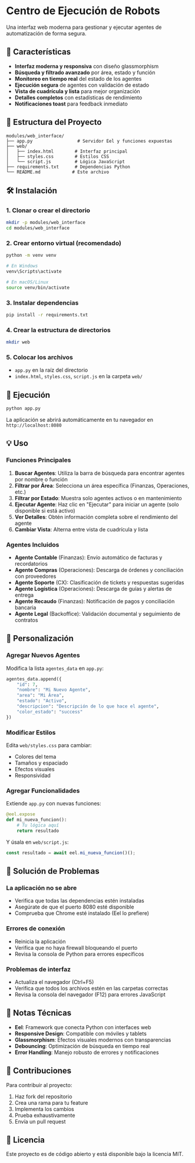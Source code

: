 # Centro de Ejecución de Robots

Una interfaz web moderna para gestionar y ejecutar agentes de automatización de forma segura.

## 🚀 Características

- **Interfaz moderna y responsiva** con diseño glassmorphism
- **Búsqueda y filtrado avanzado** por área, estado y función
- **Monitoreo en tiempo real** del estado de los agentes
- **Ejecución segura** de agentes con validación de estado
- **Vista de cuadrícula y lista** para mejor organización
- **Detalles completos** con estadísticas de rendimiento
- **Notificaciones toast** para feedback inmediato

## 📁 Estructura del Proyecto

```
modules/web_interface/
├── app.py                 # Servidor Eel y funciones expuestas
├── web/
│   ├── index.html        # Interfaz principal
│   ├── styles.css        # Estilos CSS
│   └── script.js         # Lógica JavaScript
├── requirements.txt      # Dependencias Python
└── README.md            # Este archivo
```

## 🛠️ Instalación

### 1. Clonar o crear el directorio
```bash
mkdir -p modules/web_interface
cd modules/web_interface
```

### 2. Crear entorno virtual (recomendado)
```bash
python -m venv venv

# En Windows
venv\Scripts\activate

# En macOS/Linux
source venv/bin/activate
```

### 3. Instalar dependencias
```bash
pip install -r requirements.txt
```

### 4. Crear la estructura de directorios
```bash
mkdir web
```

### 5. Colocar los archivos
- `app.py` en la raíz del directorio
- `index.html`, `styles.css`, `script.js` en la carpeta `web/`

## 🚀 Ejecución

```bash
python app.py
```

La aplicación se abrirá automáticamente en tu navegador en `http://localhost:8080`

## 💡 Uso

### Funciones Principales

1. **Buscar Agentes**: Utiliza la barra de búsqueda para encontrar agentes por nombre o función
2. **Filtrar por Área**: Selecciona un área específica (Finanzas, Operaciones, etc.)
3. **Filtrar por Estado**: Muestra solo agentes activos o en mantenimiento
4. **Ejecutar Agente**: Haz clic en "Ejecutar" para iniciar un agente (solo disponible si está activo)
5. **Ver Detalles**: Obtén información completa sobre el rendimiento del agente
6. **Cambiar Vista**: Alterna entre vista de cuadrícula y lista

### Agentes Incluidos

- **Agente Contable** (Finanzas): Envío automático de facturas y recordatorios
- **Agente Compras** (Operaciones): Descarga de órdenes y conciliación con proveedores  
- **Agente Soporte** (CX): Clasificación de tickets y respuestas sugeridas
- **Agente Logística** (Operaciones): Descarga de guías y alertas de entrega
- **Agente Recaudo** (Finanzas): Notificación de pagos y conciliación bancaria
- **Agente Legal** (Backoffice): Validación documental y seguimiento de contratos

## 🔧 Personalización

### Agregar Nuevos Agentes

Modifica la lista `agentes_data` en `app.py`:

```python
agentes_data.append({
    "id": 7,
    "nombre": "Mi Nuevo Agente",
    "area": "Mi Área",
    "estado": "Activo",
    "descripcion": "Descripción de lo que hace el agente",
    "color_estado": "success"
})
```

### Modificar Estilos

Edita `web/styles.css` para cambiar:
- Colores del tema
- Tamaños y espaciado
- Efectos visuales
- Responsividad

### Agregar Funcionalidades

Extiende `app.py` con nuevas funciones:

```python
@eel.expose
def mi_nueva_funcion():
    # Tu lógica aquí
    return resultado
```

Y úsala en `web/script.js`:

```javascript
const resultado = await eel.mi_nueva_funcion()();
```

## 🐛 Solución de Problemas

### La aplicación no se abre
- Verifica que todas las dependencias estén instaladas
- Asegúrate de que el puerto 8080 esté disponible
- Comprueba que Chrome esté instalado (Eel lo prefiere)

### Errores de conexión
- Reinicia la aplicación
- Verifica que no haya firewall bloqueando el puerto
- Revisa la consola de Python para errores específicos

### Problemas de interfaz
- Actualiza el navegador (Ctrl+F5)
- Verifica que todos los archivos estén en las carpetas correctas
- Revisa la consola del navegador (F12) para errores JavaScript

## 📝 Notas Técnicas

- **Eel**: Framework que conecta Python con interfaces web
- **Responsive Design**: Compatible con móviles y tablets
- **Glassmorphism**: Efectos visuales modernos con transparencias
- **Debouncing**: Optimización de búsqueda en tiempo real
- **Error Handling**: Manejo robusto de errores y notificaciones

## 🤝 Contribuciones

Para contribuir al proyecto:
1. Haz fork del repositorio
2. Crea una rama para tu feature
3. Implementa los cambios
4. Prueba exhaustivamente
5. Envía un pull request

## 📄 Licencia

Este proyecto es de código abierto y está disponible bajo la licencia MIT.